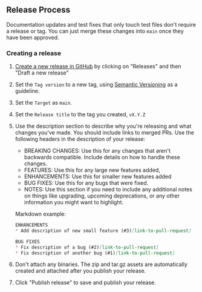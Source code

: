 ## Release Process

Documentation updates and test fixes that only touch test files don't require a release or tag. You can just merge these changes into `main` once they have been approved.

### Creating a release

1. [Create a new release in GitHub](https://help.github.com/en/github/administering-a-repository/creating-releases) by clicking on "Releases" and then "Draft a new release"
2. Set the `Tag version` to a new tag, using [Semantic Versioning](https://semver.org/) as a guideline.
3. Set the `Target` as `main`.
4. Set the `Release title` to the tag you created, `vX.Y.Z`
5. Use the description section to describe why you're releasing and what changes you've made. You should include links to merged PRs. Use the following headers in the description of your release:
   - BREAKING CHANGES: Use this for any changes that aren't backwards compatible. Include details on how to handle these changes.
   - FEATURES: Use this for any large new features added,
   - ENHANCEMENTS: Use this for smaller new features added
   - BUG FIXES: Use this for any bugs that were fixed.
   - NOTES: Use this section if you need to include any additional notes on things like upgrading, upcoming deprecations, or any other information you might want to highlight.

   Markdown example:

   ```markdown
   ENHANCEMENTS
   * Add description of new small feature (#3)[link-to-pull-request]

   BUG FIXES
   * Fix description of a bug (#2)[link-to-pull-request]
   * Fix description of another bug (#1)[link-to-pull-request]
   ```

6. Don't attach any binaries. The zip and tar.gz assets are automatically created and attached after you publish your release.
7. Click "Publish release" to save and publish your release.


